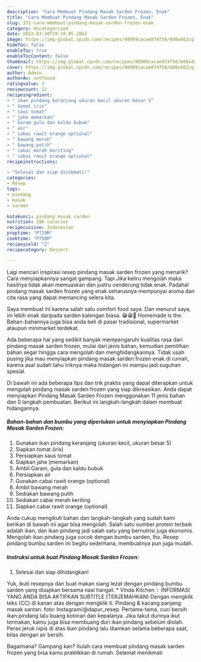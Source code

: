 ```yaml
---
description: "Cara Membuat Pindang Masak Sarden Frozen, Enak"
title: "Cara Membuat Pindang Masak Sarden Frozen, Enak"
slug: 371-cara-membuat-pindang-masak-sarden-frozen-enak
category: Uncategorized
date: 2022-03-30T19:19:05.286Z
image: https://img-global.cpcdn.com/recipes/98989cacae874f50/680x482cq70/pindang-masak-sarden-frozen-foto-resep-utama.jpg
hideToc: false
enableToc: true
enableTocContent: false
thumbnail: https://img-global.cpcdn.com/recipes/98989cacae874f50/680x482cq70/pindang-masak-sarden-frozen-foto-resep-utama.jpg
cover: https://img-global.cpcdn.com/recipes/98989cacae874f50/680x482cq70/pindang-masak-sarden-frozen-foto-resep-utama.jpg
author: Admin
authorAv: notfound
ratingvalue: 3
reviewcount: 22
recipeingredient:
- " ikan pindang keranjang ukuran kecil ukuran besar 5"
- " tomat iris"
- " saus tomat"
- " jahe memarkan"
- " Garam gula dan kaldu bubuk"
- " air"
- " cabai rawit orange optional"
- " bawang merah"
- " bawang putih"
- " cabai merah keriting"
- " cabai rawit orange optional"
recipeinstructions:

- "Selesai dan siap dinikmati!"
categories:
- Resep
tags:
- pindang
- masak
- sarden

katakunci: pindang masak sarden 
nutrition: 286 calories
recipecuisine: Indonesian
preptime: "PT19M"
cooktime: "PT58M"
recipeyield: "2"
recipecategory: Dessert

---
```



Lagi mencari inspirasi resep pindang masak sarden frozen yang menarik? Cara menyiapkannya sangat gampang. Tapi Jika keliru mengolah maka hasilnya tidak akan memuaskan dan justru cenderung tidak enak. Padahal pindang masak sarden frozen yang enak seharusnya mempunyai aroma dan cita rasa yang dapat memancing selera kita.


Saya membuat ini karena salah satu comfort food saya. Dan menurut saya, ini lebih enak daripada sarden kalengan biasa. 😁😁🤭 Homemade is the. Bahan-bahannya juga bisa anda beli di pasar tradisional, supermarket ataupun minimarket terdekat.

Ada beberapa hal yang sedikit banyak mempengaruhi kualitas rasa dari pindang masak sarden frozen, mulai dari jenis bahan, kemudian pemilihan bahan segar hingga cara mengolah dan menghidangkannya. Tidak usah pusing jika mau menyiapkan pindang masak sarden frozen enak di rumah, karena asal sudah tahu triknya maka hidangan ini mampu jadi suguhan spesial.


Di bawah ini ada beberapa tips dan trik praktis yang dapat diterapkan untuk mengolah pindang masak sarden frozen yang siap dikreasikan. Anda dapat menyiapkan Pindang Masak Sarden Frozen menggunakan 11 jenis bahan dan 0 langkah pembuatan. Berikut ini langkah-langkah dalam membuat hidangannya.

<!--inarticleads1-->

##### Bahan-bahan dan bumbu yang diperlukan untuk menyiapkan Pindang Masak Sarden Frozen:

1. Gunakan  ikan pindang keranjang (ukuran kecil, ukuran besar 5)
1. Siapkan  tomat (iris)
1. Persiapkan  saus tomat
1. Siapkan  jahe (memarkan)
1. Ambil  Garam, gula dan kaldu bubuk
1. Persiapkan  air
1. Gunakan  cabai rawit orange (optional)
1. Ambil  bawang merah
1. Sediakan  bawang putih
1. Sediakan  cabai merah keriting
1. Siapkan  cabai rawit orange (optional)


Anda cukup mengikuti bahan dan langkah-langkah yang sudah kami berikan di bawah ini agar bisa mengolah. Salah satu sumber protein terbaik adalah ikan, dan ikan pindang jadi salah satu yang bernutrisi juga ekonomis. Mengolah ikan pindang juga cocok dengan bumbu sarden, lho. Resep pindang bumbu sarden ini begitu sederhana, membuatnya pun juga mudah. 

<!--inarticleads2-->

##### Instruksi untuk buat Pindang Masak Sarden Frozen:


1. Selesai dan siap dihidangkan!

Yuk, ikuti resepnya dan buat makan siang lezat dengan pindang bumbu sarden yang disajikan bersama nasi hangat. * Vinda Kitchen 💡 INFORMASI YANG ANDA BISA AKTIFKAN SUBTITLE (TERJEMAHKAN) Dengan mengklik teks (CC) di kanan atas dengan mengklik ti. Pindang &amp; kacang panjang masak santan. foto: Instagram/@dapur_resep. Pertama-tama, cuci bersih ikan pindang lalu buang kotoran dan kepalanya. Jika takut durinya ikut termakan, kamu juga bisa membuang duri ikan pindang sebelum diolah. Peras jeruk nipis di atas ikan pindang lalu diamkan selama beberapa saat, bilas dengan air bersih. 

Bagaimana? Gampang kan? Itulah cara membuat pindang masak sarden frozen yang bisa kamu praktikkan di rumah. Selamat menikmati
